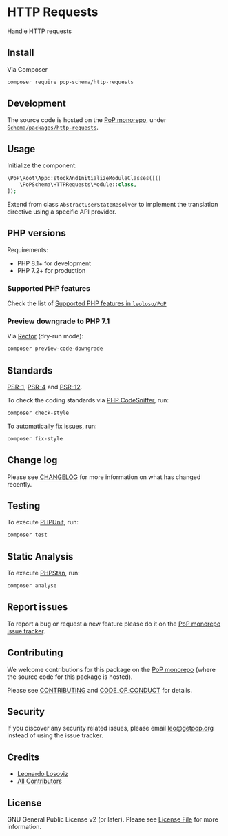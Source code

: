 # HTTP Requests

<!--
[![Build Status][ico-travis]][link-travis]
[![Quality Score][ico-code-quality]][link-code-quality]
[![Software License][ico-license]](LICENSE.md)
[![Latest Version on Packagist][ico-version]][link-packagist]
[![Coverage Status][ico-scrutinizer]][link-scrutinizer]
[![Total Downloads][ico-downloads]][link-downloads]
-->

Handle HTTP requests

## Install

Via Composer

``` bash
composer require pop-schema/http-requests
```

## Development

The source code is hosted on the [PoP monorepo](https://github.com/leoloso/PoP), under [`Schema/packages/http-requests`](https://github.com/leoloso/PoP/tree/master/layers/Schema/packages/http-requests).

## Usage

Initialize the component:

``` php
\PoP\Root\App::stockAndInitializeModuleClasses([([
    \PoPSchema\HTTPRequests\Module::class,
]);
```

Extend from class `AbstractUserStateResolver` to implement the translation directive using a specific API provider.

## PHP versions

Requirements:

- PHP 8.1+ for development
- PHP 7.2+ for production

### Supported PHP features

Check the list of [Supported PHP features in `leoloso/PoP`](https://github.com/leoloso/PoP/blob/master/docs/supported-php-features.md)

### Preview downgrade to PHP 7.1

Via [Rector](https://github.com/rectorphp/rector) (dry-run mode):

```bash
composer preview-code-downgrade
```

## Standards

[PSR-1](https://www.php-fig.org/psr/psr-1), [PSR-4](https://www.php-fig.org/psr/psr-4) and [PSR-12](https://www.php-fig.org/psr/psr-12).

To check the coding standards via [PHP CodeSniffer](https://github.com/squizlabs/PHP_CodeSniffer), run:

``` bash
composer check-style
```

To automatically fix issues, run:

``` bash
composer fix-style
```

## Change log

Please see [CHANGELOG](CHANGELOG.md) for more information on what has changed recently.

## Testing

To execute [PHPUnit](https://phpunit.de/), run:

``` bash
composer test
```

## Static Analysis

To execute [PHPStan](https://github.com/phpstan/phpstan), run:

``` bash
composer analyse
```

## Report issues

To report a bug or request a new feature please do it on the [PoP monorepo issue tracker](https://github.com/leoloso/PoP/issues).

## Contributing

We welcome contributions for this package on the [PoP monorepo](https://github.com/leoloso/PoP) (where the source code for this package is hosted).

Please see [CONTRIBUTING](CONTRIBUTING.md) and [CODE_OF_CONDUCT](CODE_OF_CONDUCT.md) for details.

## Security

If you discover any security related issues, please email leo@getpop.org instead of using the issue tracker.

## Credits

- [Leonardo Losoviz][link-author]
- [All Contributors][link-contributors]

## License

GNU General Public License v2 (or later). Please see [License File](LICENSE.md) for more information.

[ico-version]: https://img.shields.io/packagist/v/pop-schema/http-requests.svg?style=flat-square
[ico-license]: https://img.shields.io/badge/license-GPLv2-brightgreen.svg?style=flat-square
[ico-travis]: https://img.shields.io/travis/pop-schema/http-requests/master.svg?style=flat-square
[ico-scrutinizer]: https://img.shields.io/scrutinizer/coverage/g/pop-schema/http-requests.svg?style=flat-square
[ico-code-quality]: https://img.shields.io/scrutinizer/g/pop-schema/http-requests.svg?style=flat-square
[ico-downloads]: https://img.shields.io/packagist/dt/pop-schema/http-requests.svg?style=flat-square

[link-packagist]: https://packagist.org/packages/pop-schema/http-requests
[link-travis]: https://travis-ci.org/pop-schema/http-requests
[link-scrutinizer]: https://scrutinizer-ci.com/g/pop-schema/http-requests/code-structure
[link-code-quality]: https://scrutinizer-ci.com/g/pop-schema/http-requests
[link-downloads]: https://packagist.org/packages/pop-schema/http-requests
[link-author]: https://github.com/leoloso
[link-contributors]: ../../../../../../contributors

